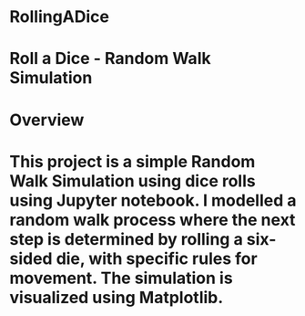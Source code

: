 # RollingADice
# Roll a Dice - Random Walk Simulation

# Overview

# This project is a simple Random Walk Simulation using dice rolls using Jupyter notebook. I modelled a random walk process where the next step is determined by rolling a six-sided die, with specific rules for movement. The simulation is visualized using Matplotlib.
